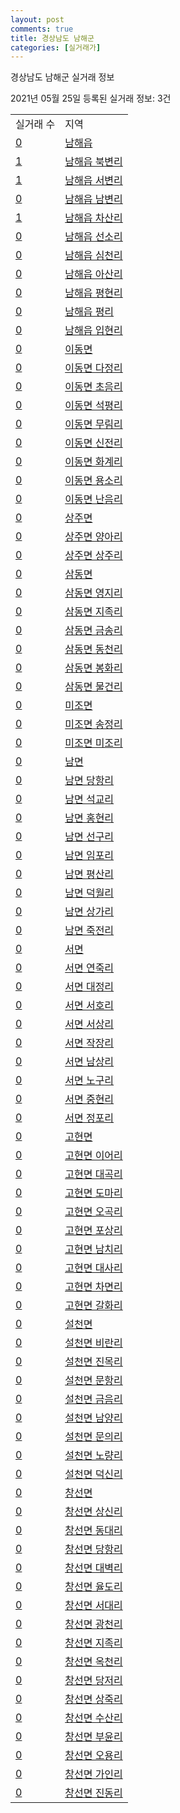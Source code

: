 ```yaml
---
layout: post
comments: true
title: 경상남도 남해군
categories: [실거래가]
---
```


경상남도 남해군 실거래 정보

2021년 05월 25일 등록된 실거래 정보: 3건


<table>
  <tr>
    <td>실거래 수</td>
    <td>지역</td>
  </tr>

  
  <tr>
    <td><a href="4884025000.html">0</a></td>
    <td><a href="4884025000.html">남해읍</a></td>
  </tr>
    

  <tr>
    <td><a href="4884025021.html">1</a></td>
    <td><a href="4884025021.html">남해읍 북변리</a></td>
  </tr>
    

  <tr>
    <td><a href="4884025022.html">1</a></td>
    <td><a href="4884025022.html">남해읍 서변리</a></td>
  </tr>
    

  <tr>
    <td><a href="4884025023.html">0</a></td>
    <td><a href="4884025023.html">남해읍 남변리</a></td>
  </tr>
    

  <tr>
    <td><a href="4884025024.html">1</a></td>
    <td><a href="4884025024.html">남해읍 차산리</a></td>
  </tr>
    

  <tr>
    <td><a href="4884025025.html">0</a></td>
    <td><a href="4884025025.html">남해읍 선소리</a></td>
  </tr>
    

  <tr>
    <td><a href="4884025026.html">0</a></td>
    <td><a href="4884025026.html">남해읍 심천리</a></td>
  </tr>
    

  <tr>
    <td><a href="4884025027.html">0</a></td>
    <td><a href="4884025027.html">남해읍 아산리</a></td>
  </tr>
    

  <tr>
    <td><a href="4884025028.html">0</a></td>
    <td><a href="4884025028.html">남해읍 평현리</a></td>
  </tr>
    

  <tr>
    <td><a href="4884025029.html">0</a></td>
    <td><a href="4884025029.html">남해읍 평리</a></td>
  </tr>
    

  <tr>
    <td><a href="4884025030.html">0</a></td>
    <td><a href="4884025030.html">남해읍 입현리</a></td>
  </tr>
    

  <tr>
    <td><a href="4884031000.html">0</a></td>
    <td><a href="4884031000.html">이동면</a></td>
  </tr>
    

  <tr>
    <td><a href="4884031021.html">0</a></td>
    <td><a href="4884031021.html">이동면 다정리</a></td>
  </tr>
    

  <tr>
    <td><a href="4884031022.html">0</a></td>
    <td><a href="4884031022.html">이동면 초음리</a></td>
  </tr>
    

  <tr>
    <td><a href="4884031023.html">0</a></td>
    <td><a href="4884031023.html">이동면 석평리</a></td>
  </tr>
    

  <tr>
    <td><a href="4884031024.html">0</a></td>
    <td><a href="4884031024.html">이동면 무림리</a></td>
  </tr>
    

  <tr>
    <td><a href="4884031025.html">0</a></td>
    <td><a href="4884031025.html">이동면 신전리</a></td>
  </tr>
    

  <tr>
    <td><a href="4884031026.html">0</a></td>
    <td><a href="4884031026.html">이동면 화계리</a></td>
  </tr>
    

  <tr>
    <td><a href="4884031027.html">0</a></td>
    <td><a href="4884031027.html">이동면 용소리</a></td>
  </tr>
    

  <tr>
    <td><a href="4884031028.html">0</a></td>
    <td><a href="4884031028.html">이동면 난음리</a></td>
  </tr>
    

  <tr>
    <td><a href="4884032000.html">0</a></td>
    <td><a href="4884032000.html">상주면</a></td>
  </tr>
    

  <tr>
    <td><a href="4884032021.html">0</a></td>
    <td><a href="4884032021.html">상주면 양아리</a></td>
  </tr>
    

  <tr>
    <td><a href="4884032022.html">0</a></td>
    <td><a href="4884032022.html">상주면 상주리</a></td>
  </tr>
    

  <tr>
    <td><a href="4884033000.html">0</a></td>
    <td><a href="4884033000.html">삼동면</a></td>
  </tr>
    

  <tr>
    <td><a href="4884033021.html">0</a></td>
    <td><a href="4884033021.html">삼동면 영지리</a></td>
  </tr>
    

  <tr>
    <td><a href="4884033022.html">0</a></td>
    <td><a href="4884033022.html">삼동면 지족리</a></td>
  </tr>
    

  <tr>
    <td><a href="4884033023.html">0</a></td>
    <td><a href="4884033023.html">삼동면 금송리</a></td>
  </tr>
    

  <tr>
    <td><a href="4884033024.html">0</a></td>
    <td><a href="4884033024.html">삼동면 동천리</a></td>
  </tr>
    

  <tr>
    <td><a href="4884033025.html">0</a></td>
    <td><a href="4884033025.html">삼동면 봉화리</a></td>
  </tr>
    

  <tr>
    <td><a href="4884033026.html">0</a></td>
    <td><a href="4884033026.html">삼동면 물건리</a></td>
  </tr>
    

  <tr>
    <td><a href="4884034000.html">0</a></td>
    <td><a href="4884034000.html">미조면</a></td>
  </tr>
    

  <tr>
    <td><a href="4884034021.html">0</a></td>
    <td><a href="4884034021.html">미조면 송정리</a></td>
  </tr>
    

  <tr>
    <td><a href="4884034022.html">0</a></td>
    <td><a href="4884034022.html">미조면 미조리</a></td>
  </tr>
    

  <tr>
    <td><a href="4884035000.html">0</a></td>
    <td><a href="4884035000.html">남면</a></td>
  </tr>
    

  <tr>
    <td><a href="4884035021.html">0</a></td>
    <td><a href="4884035021.html">남면 당항리</a></td>
  </tr>
    

  <tr>
    <td><a href="4884035022.html">0</a></td>
    <td><a href="4884035022.html">남면 석교리</a></td>
  </tr>
    

  <tr>
    <td><a href="4884035023.html">0</a></td>
    <td><a href="4884035023.html">남면 홍현리</a></td>
  </tr>
    

  <tr>
    <td><a href="4884035024.html">0</a></td>
    <td><a href="4884035024.html">남면 선구리</a></td>
  </tr>
    

  <tr>
    <td><a href="4884035025.html">0</a></td>
    <td><a href="4884035025.html">남면 임포리</a></td>
  </tr>
    

  <tr>
    <td><a href="4884035026.html">0</a></td>
    <td><a href="4884035026.html">남면 평산리</a></td>
  </tr>
    

  <tr>
    <td><a href="4884035027.html">0</a></td>
    <td><a href="4884035027.html">남면 덕월리</a></td>
  </tr>
    

  <tr>
    <td><a href="4884035028.html">0</a></td>
    <td><a href="4884035028.html">남면 상가리</a></td>
  </tr>
    

  <tr>
    <td><a href="4884035029.html">0</a></td>
    <td><a href="4884035029.html">남면 죽전리</a></td>
  </tr>
    

  <tr>
    <td><a href="4884036000.html">0</a></td>
    <td><a href="4884036000.html">서면</a></td>
  </tr>
    

  <tr>
    <td><a href="4884036021.html">0</a></td>
    <td><a href="4884036021.html">서면 연죽리</a></td>
  </tr>
    

  <tr>
    <td><a href="4884036022.html">0</a></td>
    <td><a href="4884036022.html">서면 대정리</a></td>
  </tr>
    

  <tr>
    <td><a href="4884036023.html">0</a></td>
    <td><a href="4884036023.html">서면 서호리</a></td>
  </tr>
    

  <tr>
    <td><a href="4884036024.html">0</a></td>
    <td><a href="4884036024.html">서면 서상리</a></td>
  </tr>
    

  <tr>
    <td><a href="4884036025.html">0</a></td>
    <td><a href="4884036025.html">서면 작장리</a></td>
  </tr>
    

  <tr>
    <td><a href="4884036026.html">0</a></td>
    <td><a href="4884036026.html">서면 남상리</a></td>
  </tr>
    

  <tr>
    <td><a href="4884036027.html">0</a></td>
    <td><a href="4884036027.html">서면 노구리</a></td>
  </tr>
    

  <tr>
    <td><a href="4884036028.html">0</a></td>
    <td><a href="4884036028.html">서면 중현리</a></td>
  </tr>
    

  <tr>
    <td><a href="4884036029.html">0</a></td>
    <td><a href="4884036029.html">서면 정포리</a></td>
  </tr>
    

  <tr>
    <td><a href="4884037000.html">0</a></td>
    <td><a href="4884037000.html">고현면</a></td>
  </tr>
    

  <tr>
    <td><a href="4884037021.html">0</a></td>
    <td><a href="4884037021.html">고현면 이어리</a></td>
  </tr>
    

  <tr>
    <td><a href="4884037022.html">0</a></td>
    <td><a href="4884037022.html">고현면 대곡리</a></td>
  </tr>
    

  <tr>
    <td><a href="4884037023.html">0</a></td>
    <td><a href="4884037023.html">고현면 도마리</a></td>
  </tr>
    

  <tr>
    <td><a href="4884037024.html">0</a></td>
    <td><a href="4884037024.html">고현면 오곡리</a></td>
  </tr>
    

  <tr>
    <td><a href="4884037025.html">0</a></td>
    <td><a href="4884037025.html">고현면 포상리</a></td>
  </tr>
    

  <tr>
    <td><a href="4884037026.html">0</a></td>
    <td><a href="4884037026.html">고현면 남치리</a></td>
  </tr>
    

  <tr>
    <td><a href="4884037027.html">0</a></td>
    <td><a href="4884037027.html">고현면 대사리</a></td>
  </tr>
    

  <tr>
    <td><a href="4884037028.html">0</a></td>
    <td><a href="4884037028.html">고현면 차면리</a></td>
  </tr>
    

  <tr>
    <td><a href="4884037029.html">0</a></td>
    <td><a href="4884037029.html">고현면 갈화리</a></td>
  </tr>
    

  <tr>
    <td><a href="4884038000.html">0</a></td>
    <td><a href="4884038000.html">설천면</a></td>
  </tr>
    

  <tr>
    <td><a href="4884038021.html">0</a></td>
    <td><a href="4884038021.html">설천면 비란리</a></td>
  </tr>
    

  <tr>
    <td><a href="4884038022.html">0</a></td>
    <td><a href="4884038022.html">설천면 진목리</a></td>
  </tr>
    

  <tr>
    <td><a href="4884038023.html">0</a></td>
    <td><a href="4884038023.html">설천면 문항리</a></td>
  </tr>
    

  <tr>
    <td><a href="4884038024.html">0</a></td>
    <td><a href="4884038024.html">설천면 금음리</a></td>
  </tr>
    

  <tr>
    <td><a href="4884038025.html">0</a></td>
    <td><a href="4884038025.html">설천면 남양리</a></td>
  </tr>
    

  <tr>
    <td><a href="4884038026.html">0</a></td>
    <td><a href="4884038026.html">설천면 문의리</a></td>
  </tr>
    

  <tr>
    <td><a href="4884038027.html">0</a></td>
    <td><a href="4884038027.html">설천면 노량리</a></td>
  </tr>
    

  <tr>
    <td><a href="4884038028.html">0</a></td>
    <td><a href="4884038028.html">설천면 덕신리</a></td>
  </tr>
    

  <tr>
    <td><a href="4884039000.html">0</a></td>
    <td><a href="4884039000.html">창선면</a></td>
  </tr>
    

  <tr>
    <td><a href="4884039021.html">0</a></td>
    <td><a href="4884039021.html">창선면 상신리</a></td>
  </tr>
    

  <tr>
    <td><a href="4884039022.html">0</a></td>
    <td><a href="4884039022.html">창선면 동대리</a></td>
  </tr>
    

  <tr>
    <td><a href="4884039023.html">0</a></td>
    <td><a href="4884039023.html">창선면 당항리</a></td>
  </tr>
    

  <tr>
    <td><a href="4884039024.html">0</a></td>
    <td><a href="4884039024.html">창선면 대벽리</a></td>
  </tr>
    

  <tr>
    <td><a href="4884039025.html">0</a></td>
    <td><a href="4884039025.html">창선면 율도리</a></td>
  </tr>
    

  <tr>
    <td><a href="4884039026.html">0</a></td>
    <td><a href="4884039026.html">창선면 서대리</a></td>
  </tr>
    

  <tr>
    <td><a href="4884039027.html">0</a></td>
    <td><a href="4884039027.html">창선면 광천리</a></td>
  </tr>
    

  <tr>
    <td><a href="4884039028.html">0</a></td>
    <td><a href="4884039028.html">창선면 지족리</a></td>
  </tr>
    

  <tr>
    <td><a href="4884039029.html">0</a></td>
    <td><a href="4884039029.html">창선면 옥천리</a></td>
  </tr>
    

  <tr>
    <td><a href="4884039030.html">0</a></td>
    <td><a href="4884039030.html">창선면 당저리</a></td>
  </tr>
    

  <tr>
    <td><a href="4884039031.html">0</a></td>
    <td><a href="4884039031.html">창선면 상죽리</a></td>
  </tr>
    

  <tr>
    <td><a href="4884039032.html">0</a></td>
    <td><a href="4884039032.html">창선면 수산리</a></td>
  </tr>
    

  <tr>
    <td><a href="4884039033.html">0</a></td>
    <td><a href="4884039033.html">창선면 부윤리</a></td>
  </tr>
    

  <tr>
    <td><a href="4884039034.html">0</a></td>
    <td><a href="4884039034.html">창선면 오용리</a></td>
  </tr>
    

  <tr>
    <td><a href="4884039035.html">0</a></td>
    <td><a href="4884039035.html">창선면 가인리</a></td>
  </tr>
    

  <tr>
    <td><a href="4884039036.html">0</a></td>
    <td><a href="4884039036.html">창선면 진동리</a></td>
  </tr>
    


</table>
    